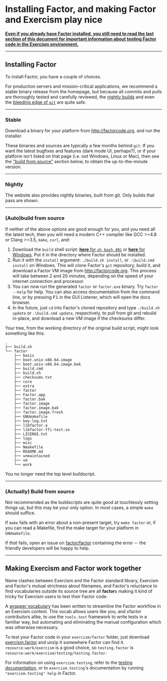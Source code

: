 # Installing Factor, and making Factor and Exercism play nice

[**Even if you already have Factor installed, you still need to read the last section of this document for important information about testing Factor code in the Exercism environment.**](#play-nice)

---

## Installing Factor

To install Factor, you have a couple of choices.

For production servers and mission-critical applications, we recommend a stable binary release from the homepage, but because all commits and pulls are thoroughly tested and carefully reviewed, the [nightly builds](#nightly) and even the [bleeding edge of `git`](#autobuild-from-source) are quite safe.

---

### Stable

Download a binary for your platform from <http://factorcode.org>, and run the installer.

These binaries and sources are typically a few months behind `git`. If you want the latest bugfixes and features (dark mode UI, perhaps?), or if your platform isn't listed on that page (i.e. not Windows, Linux or Mac), then see the ["build from source"](#autobuild-from-source) section below, to obtain the up-to-the-minute version.

---
### Nightly

The website also provides nightly binaries, built from git. Only builds that pass are shown.

---

### (Auto)build from source

If neither of the above options are good enough for you, and you need all the latest tech, then you will need a modern C++ compiler like GCC >=4.8 or Clang >=3.5, `make`, `curl`, and:

1. Download the `build` shell script: [**here** for `sh`, `bash`, etc](https://raw.githubusercontent.com/factor/factor/master/build.sh) or [**here** for Windows](https://raw.githubusercontent.com/factor/factor/master/build.cmd). Put it in the directory where Factor should be installed.
2. Run it with the `install` argument: `./build.sh install`, or `.\build.cmd install` on Windows. This will clone Factor's `git` repository, build it, and download a Factor VM image from <http://factorcode.org>. This process will take between 2 and 20 minutes, depending on the speed of your internet connection and processor.
3. You can now run the generated `factor` or `factor.exe` binary. Try `factor --help` for help. You can also access documentation from the command line, or by pressing <kbd>F1</kbd> in the GUI Listener, which will open the docs browser.
4. In the future, just `cd` into Factor's cloned repository and type `./build.sh update` or `.\build.cmd update`, respectively, to pull from git and rebuild in-place, and download a new VM image if the checksums differ.

Your tree, from the working directory of the original build script, might look something like this:

```
.
├── build.sh
└── factor
    ├── basis
    ├── boot.unix-x86.64.image
    ├── boot.unix-x86.64.image.bak
    ├── build.cmd
    ├── build.sh
    ├── checksums.txt
    ├── core
    ├── extra
    ├── factor
    ├── Factor.app
    ├── factor.bak
    ├── factor.image
    ├── factor.image.bak
    ├── factor.image.fresh
    ├── GNUmakefile
    ├── key-log.txt
    ├── libfactor.a
    ├── libfactor-ffi-test.so
    ├── LICENSE.txt
    ├── logs
    ├── misc
    ├── Nmakefile
    ├── README.md
    ├── unmaintained
    ├── vm
    └── work
```

You no longer need the top level buildscript.

---

### (Actually) Build from source

Not recommended as the buildscripts are quite good at touchlessly setting things up, but this may be your only option. In most cases, a simple `make` should suffice.

If `make` fails with an error about a non-present target, try `make factor` or, if you can read a Makefile, find the make target for your platform in `GNUmakefile`.

If *that* fails, open an issue on [factor/factor](https://github.com/factor/factor) containing the error -- the friendly developers will be happy to help.

---

## Making Exercism and Factor work together <a name="play-nice"> </a>

Name clashes between Exercism and the Factor standard library, Exercism and Factor's mutual strictness about filenames, and Factor's reluctance to find vocabularies outside its source tree are all **factor**s making it kind of tricky for Exercism users to test their Factor code.

A [wrapper vocabulary](https://github.com/catb0t/exercism.factor) has been written to streamline the Factor workflow in an Exercism context. This vocab allows users like you, and xfactor contributors alike, to use the `tools.test` framework to write tests in a familiar way, but automating and eliminating the manual configuration which was otherwise necessary.

To test your Factor code in your `exercism/factor` folder, just download [exercism.factor](https://github.com/catb0t/exercism.factor/archive/master.zip) and unzip it somewhere Factor can find it. `resource:work/exercism` is a good choice, so `testing.factor` is `resource:work/exercism/testing/testing.factor`.

For information on using `exercism.testing`, refer to the [testing documentation](exercism.io/languages/factor#test), or to `exercism.testing`'s documentation by running `"exercism.testing" help` in Factor.